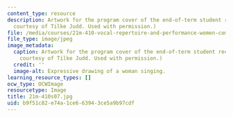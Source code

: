 ```yaml
---
content_type: resource
description: Artwork for the program cover of the end-of-term student recital. (Image
  courtesy of Tilke Judd. Used with permission.)
file: /media/courses/21m-410-vocal-repertoire-and-performance-women-composers-spring-2007/b9f51c82e74a1ce663943ce5a9b97cdf_21m-410s07.jpg
file_type: image/jpeg
image_metadata:
  caption: Artwork for the program cover of the end-of-term student recital. (Image
    courtesy of Tilke Judd. Used with permission.)
  credit: ''
  image-alt: Expressive drawing of a woman singing.
learning_resource_types: []
ocw_type: OCWImage
resourcetype: Image
title: 21m-410s07.jpg
uid: b9f51c82-e74a-1ce6-6394-3ce5a9b97cdf
---
```

